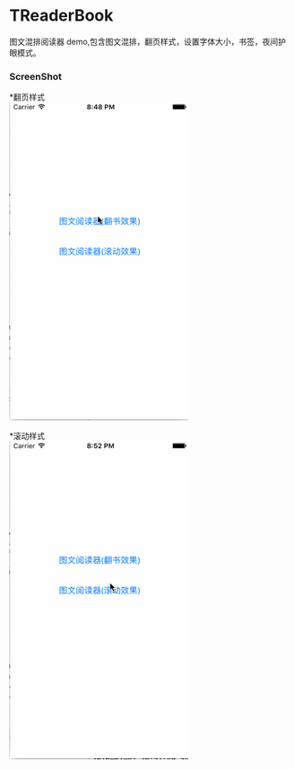 # TReaderBook
图文混排阅读器 demo,包含图文混排，翻页样式，设置字体大小，书签，夜间护眼模式。

### ScreenShot
*翻页样式<br>
![image](https://github.com/12207480/TReaderBook/blob/master/screenshot/TReaderBook.gif)

*滚动样式<br>
![image](https://github.com/12207480/TReaderBook/blob/master/screenshot/TReaderBook1.gif)

